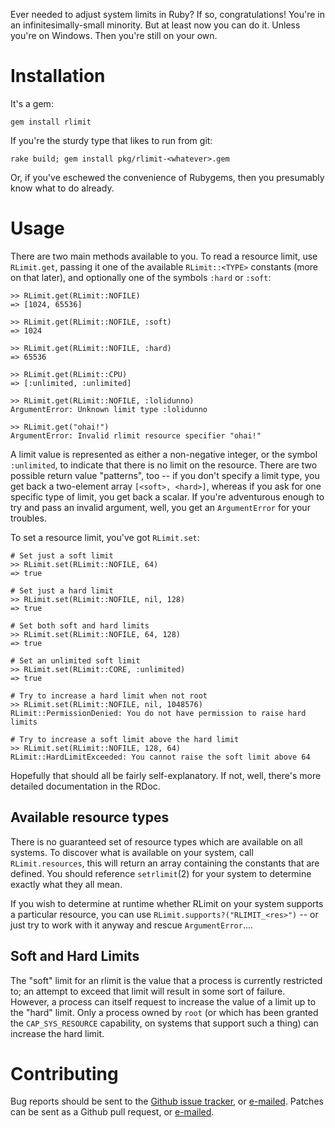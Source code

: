 Ever needed to adjust system limits in Ruby?  If so, congratulations! 
You're in an infinitesimally-small minority.  But at least now you can do
it.  Unless you're on Windows.  Then you're still on your own.


# Installation

It's a gem:

    gem install rlimit

If you're the sturdy type that likes to run from git:

    rake build; gem install pkg/rlimit-<whatever>.gem

Or, if you've eschewed the convenience of Rubygems, then you presumably know
what to do already.


# Usage

There are two main methods available to you.  To read a resource limit, use
`RLimit.get`, passing it one of the available `RLimit::<TYPE>` constants
(more on that later), and optionally one of the symbols `:hard` or `:soft`:

    >> RLimit.get(RLimit::NOFILE)
    => [1024, 65536]

    >> RLimit.get(RLimit::NOFILE, :soft)
    => 1024
    
    >> RLimit.get(RLimit::NOFILE, :hard)
    => 65536
    
    >> RLimit.get(RLimit::CPU)
    => [:unlimited, :unlimited]
    
    >> RLimit.get(RLimit::NOFILE, :lolidunno)
    ArgumentError: Unknown limit type :lolidunno
    
    >> RLimit.get("ohai!")
    ArgumentError: Invalid rlimit resource specifier "ohai!"

A limit value is represented as either a non-negative integer, or the symbol
`:unlimited`, to indicate that there is no limit on the resource.  There are
two possible return value "patterns", too -- if you don't specify a limit
type, you get back a two-element array `[<soft>, <hard>]`, whereas if you
ask for one specific type of limit, you get back a scalar.  If you're
adventurous enough to try and pass an invalid argument, well, you get an
`ArgumentError` for your troubles.

To set a resource limit, you've got `RLimit.set`:

    # Set just a soft limit
    >> RLimit.set(RLimit::NOFILE, 64)
    => true
    
    # Set just a hard limit
    >> RLimit.set(RLimit::NOFILE, nil, 128)
    => true
    
    # Set both soft and hard limits
    >> RLimit.set(RLimit::NOFILE, 64, 128)
    => true
    
    # Set an unlimited soft limit
    >> RLimit.set(RLimit::CORE, :unlimited)
    => true

    # Try to increase a hard limit when not root
    >> RLimit.set(RLimit::NOFILE, nil, 1048576)
    RLimit::PermissionDenied: You do not have permission to raise hard limits
    
    # Try to increase a soft limit above the hard limit
    >> RLimit.set(RLimit::NOFILE, 128, 64)
    RLimit::HardLimitExceeded: You cannot raise the soft limit above 64

Hopefully that should all be fairly self-explanatory.  If not, well, there's
more detailed documentation in the RDoc.


## Available resource types

There is no guaranteed set of resource types which are available on all
systems.  To discover what is available on your system, call
`RLimit.resources`, this will return an array containing the constants that
are defined.  You should reference `setrlimit`(2) for your system to
determine exactly what they all mean.

If you wish to determine at runtime whether RLimit on your system supports a
particular resource, you can use `RLimit.supports?("RLIMIT_<res>")` -- or
just try to work with it anyway and rescue `ArgumentError`....


## Soft and Hard Limits

The "soft" limit for an rlimit is the value that a process is currently
restricted to; an attempt to exceed that limit will result in some sort of
failure.  However, a process can itself request to increase the value of a limit
up to the "hard" limit.  Only a process owned by `root` (or which has been
granted the `CAP_SYS_RESOURCE` capability, on systems that support such a
thing) can increase the hard limit.


# Contributing

Bug reports should be sent to the [Github issue
tracker](https://github.com/mpalmer/rlimit-gem/issues), or
[e-mailed](mailto:theshed+rlimit@hezmatt.org).  Patches can be sent as a
Github pull request, or [e-mailed](mailto:theshed+rlimit@hezmatt.org).
